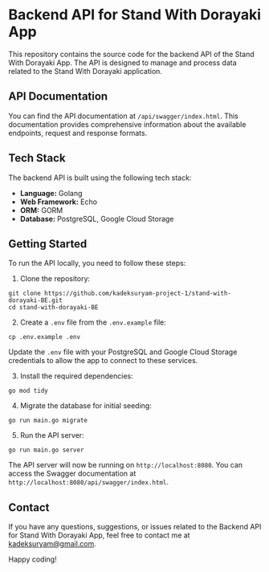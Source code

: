 # Backend API for Stand With Dorayaki App

This repository contains the source code for the backend API of the Stand With Dorayaki App. The API is designed to manage and process data related to the Stand With Dorayaki application.

## API Documentation

You can find the API documentation at `/api/swagger/index.html`. This documentation provides comprehensive information about the available endpoints, request and response formats.

## Tech Stack

The backend API is built using the following tech stack:

- **Language:** Golang
- **Web Framework:** Echo
- **ORM:** GORM
- **Database:** PostgreSQL, Google Cloud Storage

## Getting Started

To run the API locally, you need to follow these steps:

1. Clone the repository:

```
git clone https://github.com/kadeksuryam-project-1/stand-with-dorayaki-BE.git
cd stand-with-dorayaki-BE
```

2. Create a `.env` file from the `.env.example` file:
```
cp .env.example .env
```
Update the `.env` file with your PostgreSQL and Google Cloud Storage credentials to allow the app to connect to these services.

3. Install the required dependencies:
```
go mod tidy
```
4. Migrate the database for initial seeding:
```
go run main.go migrate
```
5. Run the API server:

```
go run main.go server
```

The API server will now be running on `http://localhost:8080`. You can access the Swagger documentation at `http://localhost:8080/api/swagger/index.html`.

## Contact

If you have any questions, suggestions, or issues related to the Backend API for Stand With Dorayaki App, feel free to contact me at [kadeksuryam@gmail.com](mailto:kadeksuryam@gmail.com).

Happy coding!
